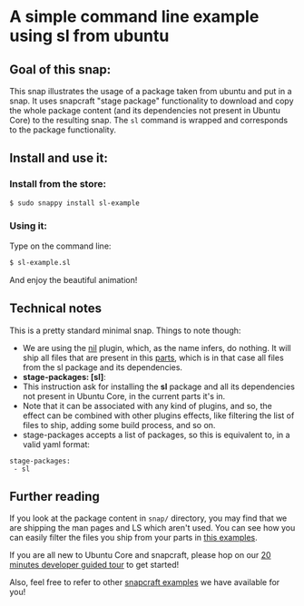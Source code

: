 # A simple command line example using sl from ubuntu

## Goal of this snap:
This snap illustrates the usage of a package taken from ubuntu and put in a snap. It uses snapcraft "stage package"
functionality to download and copy the whole package content (and its dependencies not present in Ubuntu Core) to the
resulting snap. The `sl` command is wrapped and corresponds to the package functionality.

## Install and use it:

### Install from the store:
```sh
$ sudo snappy install sl-example
```

### Using it:

Type on the command line:
```sh
$ sl-example.sl
```

And enjoy the beautiful animation!

## Technical notes

This is a pretty standard minimal snap. Things to note though:
* We are using the [nil](../../docs/plugins.md) plugin, which, as the name infers, do nothing. It will ship all files
that are present in this [parts](../../docs/snapcraft-parts.md), which is in that case all files from the sl package
and its dependencies.
* **stage-packages: [sl]**:
 * This instruction ask for installing the **sl** package and all its dependencies not present in Ubuntu Core, in the
current parts it's in.
 * Note that it can be associated with any kind of plugins, and so, the effect can be combined with
other plugins effects, like filtering the list of files to ship, adding some build process, and so on.
* stage-packages accepts a list of packages, so this is equivalent to, in a valid yaml format:

```
stage-packages:
 - sl
```

## Further reading

If you look at the package content in `snap/` directory, you may find that we are shipping the man pages and LS which
aren't used. You can see how you can easily filter the files you ship from your parts
in [this examples](../filter-snap-content/).

If you are all new to Ubuntu Core and snapcraft, please hop on our [20 minutes developer guided tour](in-progress) to get started!

Also, feel free to refer to other [snapcraft examples](../README.md) we have available for you!
